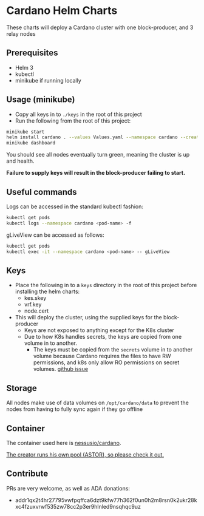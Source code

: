 # Cardano Helm Charts
These charts will deploy a Cardano cluster with one block-producer, and 3 relay nodes

## Prerequisites
- Helm 3
- kubectl
- minikube if running locally


## Usage (minikube)
- Copy all keys in to `./keys` in the root of this project
- Run the following from the root of this project:
```sh
minikube start
helm install cardano . --values Values.yaml --namespace cardano --create-namespace
minikube dashboard
```
You should see all nodes eventually turn green, meaning the cluster is up and health.

**Failure to supply keys will result in the block-producer failing to start.**

## Useful commands
Logs can be accessed in the standard kubectl fashion:
```sh
kubectl get pods
kubectl logs --namespace cardano <pod-name> -f 
```

gLiveView can be accessed as follows:
```sh
kubectl get pods
kubectl exec -it --namespace cardano <pod-name> -- gLiveView
```

## Keys
- Place the following in to a `keys` directory in the root of this project before installing the helm charts:
    - kes.skey
    - vrf.key 
    - node.cert
- This will deploy the cluster, using the supplied keys for the block-producer
    - Keys are not exposed to anything except for the K8s cluster
    - Due to how K8s handles secrets, the keys are copied from one volume in to another.
        - The keys must be copied from the `secrets` volume in to another volume because Cardano requires the files to have RW permissions, and k8s only allow RO permissions on secret volumes. [github issue](https://github.com/kubernetes/kubernetes/issues/62099)

## Storage
All nodes make use of data volumes on `/opt/cardano/data` to prevent the nodes from having to fully sync again if they go offline

## Container
The container used here is [nessusio/cardano](https://hub.docker.com/r/nessusio/cardano).

[The creator runs his own pool (ASTOR), so please check it out.](http://astorpool.net/)

## Contribute
PRs are very welcome, as well as ADA donations:
- addr1qx2t4hr27795vwfpqffca6dzt9kfw77h362f0un0h2m8rsn0k2ukr28kxc4fzuxvrwf535zw78cc2p3er9hlnled9nsqhqc9uz